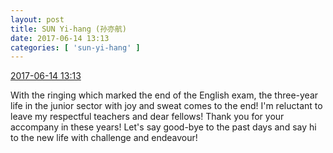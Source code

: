 ```yaml
---
layout: post
title: SUN Yi-hang (孙亦航)
date: 2017-06-14 13:13
categories: [ 'sun-yi-hang' ]
---
```


<div class="weibo-info">
  <a href="http://weibo.com/6108316220/F7M13sGmU">2017-06-14 13:13</a>
</div>

With the ringing which marked the end of the English exam, the three-year life in the junior sector with joy and sweat comes to the end! I'm reluctant to leave my respectful teachers and dear fellows! Thank you for your accompany in these years! Let's say good-bye to the past days and say hi to the new life with challenge and endeavour!
